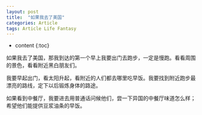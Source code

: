 ```yaml
---
layout: post
title:  "如果我去了美国"
categories: Article
tags: Article Life Fantasy
---
```


* content
{:toc}

如果我去了美国，那我到达的第一个早上我要出门去跑步，一定是慢跑。看看周围的景色，看看附近黑白朋友们。

我要早起出门，看太阳升起，看附近的人们都去哪里吃早饭。我要找到附近跑步最漂亮的路线，定下以后锻炼身体的路途。

如果看到中餐厅，我要进去用普通话问候他们，尝一下异国的中餐厅味道怎么样；希望他们能提供豆浆油条的早饭。















